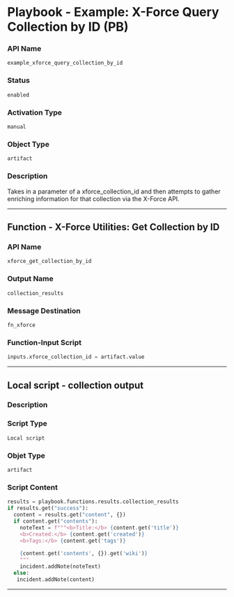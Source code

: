 <!--
    DO NOT MANUALLY EDIT THIS FILE
    THIS FILE IS AUTOMATICALLY GENERATED WITH resilient-sdk codegen
    Generated with resilient-sdk v49.0.4368
-->

# Playbook - Example: X-Force Query Collection by ID (PB)

### API Name
`example_xforce_query_collection_by_id`

### Status
`enabled`

### Activation Type
`manual`

### Object Type
`artifact`

### Description
Takes in a parameter of a xforce_collection_id and then attempts to gather enriching information for that collection via the X-Force API.


---
## Function - X-Force Utilities: Get Collection by ID

### API Name
`xforce_get_collection_by_id`

### Output Name
`collection_results`

### Message Destination
`fn_xforce`

### Function-Input Script
```python
inputs.xforce_collection_id = artifact.value
```

---

## Local script - collection output

### Description


### Script Type
`Local script`

### Objet Type
`artifact`

### Script Content
```python
results = playbook.functions.results.collection_results
if results.get("success"):
  content = results.get("content", {})
  if content.get("contents"):
    noteText = f"""<b>Title:</b> {content.get('title')}
    <b>Created:</b> {content.get('created')}
    <b>Tags:</b> {content.get('tags')}
    
    {content.get('contents', {}).get('wiki')}
    """
    incident.addNote(noteText)
  else:
   incident.addNote(content)
```

---

